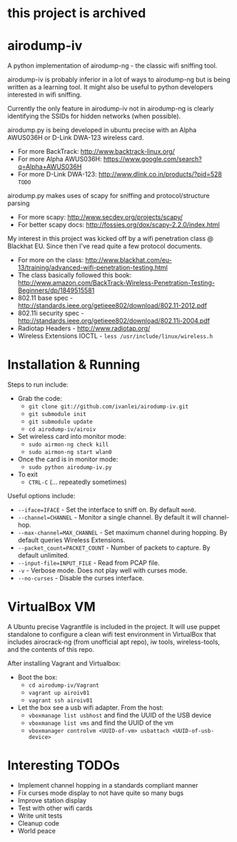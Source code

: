 # this project is archived

airodump-iv
===========

A python implementation of airodump-ng - the classic wifi sniffing tool.

airodump-iv is probably inferior in a lot of ways to airodump-ng but is being written as a learning tool.  It might also be useful to python developers interested in wifi sniffing.

Currently the only feature in airodump-iv not in airodump-ng is clearly identifying the SSIDs for hidden networks (when possible).

airodump.py is being developed in ubuntu precise with an Alpha AWUS036H or D-Link DWA-123 wireless card.
* For more BackTrack: http://www.backtrack-linux.org/
* For more Alpha AWUS036H: https://www.google.com/search?q=Alpha+AWUS036H
* For more D-Link DWA-123: http://www.dlink.co.in/products/?pid=528
``TODO``

airodump.py makes uses of scapy	for sniffing and protocol/structure parsing
* For more scapy: http://www.secdev.org/projects/scapy/
* For better scapy docs: http://fossies.org/dox/scapy-2.2.0/index.html

My interest in this project was kicked off by a wifi penetration class @ Blackhat EU.  Since then I've read quite a few protocol documents.
* For more on the class: http://www.blackhat.com/eu-13/training/advanced-wifi-penetration-testing.html
* The class basically followed this book: http://www.amazon.com/BackTrack-Wireless-Penetration-Testing-Beginners/dp/1849515581
* 802.11 base spec - http://standards.ieee.org/getieee802/download/802.11-2012.pdf
* 802.11i security spec - http://standards.ieee.org/getieee802/download/802.11i-2004.pdf
* Radiotap Headers - http://www.radiotap.org/
* Wireless Extensions IOCTL - ``less /usr/include/linux/wireless.h``

Installation & Running
======================

Steps to run include:
* Grab the code:
  * ``git clone git://github.com/ivanlei/airodump-iv.git``
  * ``git submodule init``
  * ``git submodule update``
  * ``cd airodump-iv/airoiv``
* Set wireless card into monitor mode:
  * ``sudo airmon-ng check kill``
  * ``sudo airmon-ng start wlan0``
* Once the card	is in monitor mode:
  * ``sudo python airodump-iv.py``
* To exit
  * ``CTRL-C`` (... repeatedly sometimes)

Useful options include:
* ``--iface=IFACE`` - Set the interface	to sniff on.  By default ``mon0``.
* ``--channel=CHANNEL`` - Monitor a single channel.  By default it will channel-hop.
* ``--max-channel=MAX_CHANNEL``	- Set maximum channel during hopping.  By default queries Wireless Extensions.
* ``--packet_count=PACKET_COUNT`` - Number of packets to capture.  By default unlimited.
* ``--input-file=INPUT_FILE`` -	Read from PCAP file.
* ``-v`` - Verbose mode.  Does not play	well with curses mode.
* ``--no-curses`` - Disable the curses interface.

VirtualBox VM
=============
A Ubuntu precise Vagrantfile is included in the project.  It will use puppet standalone to configure a clean wifi test environment in VirtualBox that includes airocrack-ng (from unofficial apt repo), iw tools, wireless-tools, and the contents of this repo.

After installing Vagrant and Virtualbox:
* Boot the box:
  * ``cd airodump-iv/Vagrant``
  * ``vagrant up airoiv01``
  * ``vagrant ssh airoiv01``
* Let the box see a usb wifi adapter.  From the host:
  * ``vboxmanage list usbhost``  and find the UUID of the USB device
  * ``vboxmanage list vms`` and find the UUID of the vm
  * ``vboxmanager controlvm <UUID-of-vm> usbattach <UUID-of-usb-device>``

Interesting TODOs
=================
* Implement channel hopping in a standards compliant manner
* Fix curses mode display to not have quite so many bugs
* Improve station display
* Test with other wifi cards
* Write unit tests
* Cleanup code
* World peace
